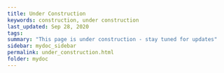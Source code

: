 ```yaml
---
title: Under Construction
keywords: construction, under construction
last_updated: Sep 28, 2020
tags:  
summary: "This page is under construction - stay tuned for updates"
sidebar: mydoc_sidebar
permalink: under_construction.html
folder: mydoc
---
```


